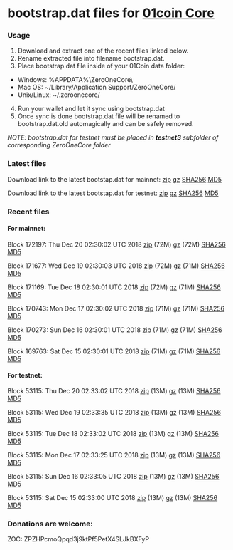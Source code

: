 # bootstrap.dat files for [01coin Core](https://01coin.io)

### Usage

1. Download and extract one of the recent files linked below.
2. Rename extracted file into filename bootstrap.dat.
3. Place bootstrap.dat file inside of your 01Coin data folder:
 - Windows: %APPDATA%\ZeroOneCore\
 - Mac OS: ~/Library/Application Support/ZeroOneCore/
 - Unix/Linux: ~/.zeroonecore/
4. Run your wallet and let it sync using bootstrap.dat
5. Once sync is done bootstrap.dat file will be renamed to bootstrap.dat.old automagically and can be safely removed.

_NOTE: bootstrap.dat for testnet must be placed in **testnet3** subfolder of corresponding ZeroOneCore folder_

### Latest files
Download link to the latest bootstap.dat for mainnet: [zip](https://files.01coin.io/mainnet/bootstrap.dat.zip) [gz](https://files.01coin.io/mainnet/bootstrap.dat.tar.gz) [SHA256](https://files.01coin.io/mainnet/sha256.txt) [MD5](https://files.01coin.io/mainnet/md5.txt)

Download link to the latest bootstap.dat for testnet: [zip](https://files.01coin.io/testnet/bootstrap.dat.zip) [gz](https://files.01coin.io/testnet/bootstrap.dat.tar.gz) [SHA256](https://files.01coin.io/testnet/sha256.txt) [MD5](https://files.01coin.io/testnet/md5.txt)

### Recent files

#### For mainnet:

Block 172197: Thu Dec 20 02:30:02 UTC 2018 [zip](https://files.01coin.io/mainnet/2018-12-20/bootstrap.dat.zip) (72M) [gz](https://files.01coin.io/mainnet/2018-12-20/bootstrap.dat.tar.gz) (72M) [SHA256](https://files.01coin.io/mainnet/2018-12-20/sha256.txt) [MD5](https://files.01coin.io/mainnet/2018-12-20/md5.txt)

Block 171677: Wed Dec 19 02:30:03 UTC 2018 [zip](https://files.01coin.io/mainnet/2018-12-19/bootstrap.dat.zip) (72M) [gz](https://files.01coin.io/mainnet/2018-12-19/bootstrap.dat.tar.gz) (71M) [SHA256](https://files.01coin.io/mainnet/2018-12-19/sha256.txt) [MD5](https://files.01coin.io/mainnet/2018-12-19/md5.txt)

Block 171169: Tue Dec 18 02:30:01 UTC 2018 [zip](https://files.01coin.io/mainnet/2018-12-18/bootstrap.dat.zip) (72M) [gz](https://files.01coin.io/mainnet/2018-12-18/bootstrap.dat.tar.gz) (71M) [SHA256](https://files.01coin.io/mainnet/2018-12-18/sha256.txt) [MD5](https://files.01coin.io/mainnet/2018-12-18/md5.txt)

Block 170743: Mon Dec 17 02:30:02 UTC 2018 [zip](https://files.01coin.io/mainnet/2018-12-17/bootstrap.dat.zip) (71M) [gz](https://files.01coin.io/mainnet/2018-12-17/bootstrap.dat.tar.gz) (71M) [SHA256](https://files.01coin.io/mainnet/2018-12-17/sha256.txt) [MD5](https://files.01coin.io/mainnet/2018-12-17/md5.txt)

Block 170273: Sun Dec 16 02:30:01 UTC 2018 [zip](https://files.01coin.io/mainnet/2018-12-16/bootstrap.dat.zip) (71M) [gz](https://files.01coin.io/mainnet/2018-12-16/bootstrap.dat.tar.gz) (71M) [SHA256](https://files.01coin.io/mainnet/2018-12-16/sha256.txt) [MD5](https://files.01coin.io/mainnet/2018-12-16/md5.txt)

Block 169763: Sat Dec 15 02:30:01 UTC 2018 [zip](https://files.01coin.io/mainnet/2018-12-15/bootstrap.dat.zip) (71M) [gz](https://files.01coin.io/mainnet/2018-12-15/bootstrap.dat.tar.gz) (71M) [SHA256](https://files.01coin.io/mainnet/2018-12-15/sha256.txt) [MD5](https://files.01coin.io/mainnet/2018-12-15/md5.txt)


#### For testnet:

Block 53115: Thu Dec 20 02:33:02 UTC 2018 [zip](https://files.01coin.io/testnet/2018-12-20/bootstrap.dat.zip) (13M) [gz](https://files.01coin.io/testnet/2018-12-20/bootstrap.dat.tar.gz) (13M) [SHA256](https://files.01coin.io/testnet/2018-12-20/sha256.txt) [MD5](https://files.01coin.io/testnet/2018-12-20/md5.txt)

Block 53115: Wed Dec 19 02:33:35 UTC 2018 [zip](https://files.01coin.io/testnet/2018-12-19/bootstrap.dat.zip) (13M) [gz](https://files.01coin.io/testnet/2018-12-19/bootstrap.dat.tar.gz) (13M) [SHA256](https://files.01coin.io/testnet/2018-12-19/sha256.txt) [MD5](https://files.01coin.io/testnet/2018-12-19/md5.txt)

Block 53115: Tue Dec 18 02:33:02 UTC 2018 [zip](https://files.01coin.io/testnet/2018-12-18/bootstrap.dat.zip) (13M) [gz](https://files.01coin.io/testnet/2018-12-18/bootstrap.dat.tar.gz) (13M) [SHA256](https://files.01coin.io/testnet/2018-12-18/sha256.txt) [MD5](https://files.01coin.io/testnet/2018-12-18/md5.txt)

Block 53115: Mon Dec 17 02:33:25 UTC 2018 [zip](https://files.01coin.io/testnet/2018-12-17/bootstrap.dat.zip) (13M) [gz](https://files.01coin.io/testnet/2018-12-17/bootstrap.dat.tar.gz) (13M) [SHA256](https://files.01coin.io/testnet/2018-12-17/sha256.txt) [MD5](https://files.01coin.io/testnet/2018-12-17/md5.txt)

Block 53115: Sun Dec 16 02:33:05 UTC 2018 [zip](https://files.01coin.io/testnet/2018-12-16/bootstrap.dat.zip) (13M) [gz](https://files.01coin.io/testnet/2018-12-16/bootstrap.dat.tar.gz) (13M) [SHA256](https://files.01coin.io/testnet/2018-12-16/sha256.txt) [MD5](https://files.01coin.io/testnet/2018-12-16/md5.txt)

Block 53115: Sat Dec 15 02:33:00 UTC 2018 [zip](https://files.01coin.io/testnet/2018-12-15/bootstrap.dat.zip) (13M) [gz](https://files.01coin.io/testnet/2018-12-15/bootstrap.dat.tar.gz) (13M) [SHA256](https://files.01coin.io/testnet/2018-12-15/sha256.txt) [MD5](https://files.01coin.io/testnet/2018-12-15/md5.txt)


### Donations are welcome:

ZOC: ZPZHPcmoQpqd3j9ktPf5PetX4SLJkBXFyP
